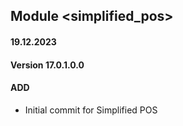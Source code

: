 ## Module <simplified_pos>
#### 19.12.2023
#### Version 17.0.1.0.0
#### ADD

- Initial commit for Simplified POS
